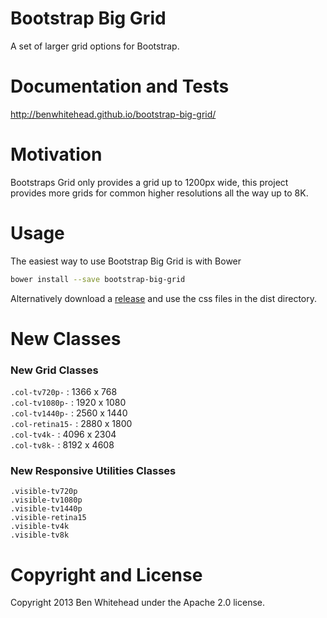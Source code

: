Bootstrap Big Grid
==================

A set of larger grid options for Bootstrap.

Documentation and Tests
=======================
http://benwhitehead.github.io/bootstrap-big-grid/

Motivation
==========
Bootstraps Grid only provides a grid up to 1200px wide, this project provides more grids for common higher resolutions all the way up to 8K.

Usage
=====
The easiest way to use Bootstrap Big Grid is with Bower
```bash
bower install --save bootstrap-big-grid
```

Alternatively download a [release](https://github.com/BenWhitehead/bootstrap-big-grid/releases) and use the css files in the dist directory.

New Classes
===========

### New Grid Classes
`.col-tv720p-`    : 1366 x 768  
`.col-tv1080p-`   : 1920 x 1080  
`.col-tv1440p-`   : 2560 x 1440  
`.col-retina15-`  : 2880 x 1800  
`.col-tv4k-`      : 4096 x 2304  
`.col-tv8k-`      : 8192 x 4608  

### New Responsive Utilities Classes
`.visible-tv720p`  
`.visible-tv1080p`  
`.visible-tv1440p`  
`.visible-retina15`  
`.visible-tv4k`  
`.visible-tv8k`  

Copyright and License
=====================
Copyright 2013 Ben Whitehead under the Apache 2.0 license.
